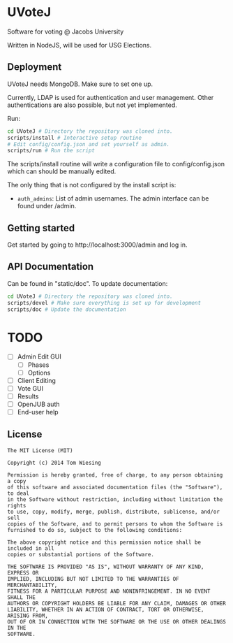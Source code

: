 # UVoteJ

Software for voting @ Jacobs University

Written in NodeJS, will be used for USG Elections.

## Deployment

UVoteJ needs MongoDB. Make sure to set one up.

Currently, LDAP is used for authentication and user management. Other
authentications are also possible, but not yet implemented.

Run:

```bash
cd UVoteJ # Directory the repository was cloned into.
scripts/install # Interactive setup routine
# Edit config/config.json and set yourself as admin.
scripts/run # Run the script
```

The scripts/install routine will write a configuration file to config/config.json
which can should be manually edited.

The only thing that is not configured by the install script is:

* ```auth_admins```: List of admin usernames. The admin interface can be found under /admin.

## Getting started

Get started by going to http://localhost:3000/admin and log in.

## API Documentation
Can be found in "static/doc". To update documentation:

```bash
cd UVoteJ # Directory the repository was cloned into.
scripts/devel # Make sure everything is set up for development
scripts/doc # Update the documentation
```

# TODO

- [ ] Admin Edit GUI
    - [ ] Phases
    - [ ] Options
- [ ] Client Editing
- [ ] Vote GUI
- [ ] Results
- [ ] OpenJUB auth
- [ ] End-user help

## License

```
The MIT License (MIT)

Copyright (c) 2014 Tom Wiesing

Permission is hereby granted, free of charge, to any person obtaining a copy
of this software and associated documentation files (the "Software"), to deal
in the Software without restriction, including without limitation the rights
to use, copy, modify, merge, publish, distribute, sublicense, and/or sell
copies of the Software, and to permit persons to whom the Software is
furnished to do so, subject to the following conditions:

The above copyright notice and this permission notice shall be included in all
copies or substantial portions of the Software.

THE SOFTWARE IS PROVIDED "AS IS", WITHOUT WARRANTY OF ANY KIND, EXPRESS OR
IMPLIED, INCLUDING BUT NOT LIMITED TO THE WARRANTIES OF MERCHANTABILITY,
FITNESS FOR A PARTICULAR PURPOSE AND NONINFRINGEMENT. IN NO EVENT SHALL THE
AUTHORS OR COPYRIGHT HOLDERS BE LIABLE FOR ANY CLAIM, DAMAGES OR OTHER
LIABILITY, WHETHER IN AN ACTION OF CONTRACT, TORT OR OTHERWISE, ARISING FROM,
OUT OF OR IN CONNECTION WITH THE SOFTWARE OR THE USE OR OTHER DEALINGS IN THE
SOFTWARE.
```

